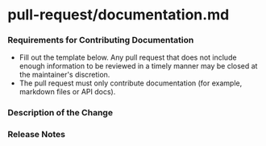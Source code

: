 # pull-request/documentation.md

### **Requirements for Contributing Documentation**

- Fill out the template below. Any pull request that does not include enough information to be reviewed in a timely manner may be closed at the maintainer's discretion.
- The pull request must only contribute documentation (for example, markdown files or API docs).

### **Description of the Change**

### **Release Notes**

